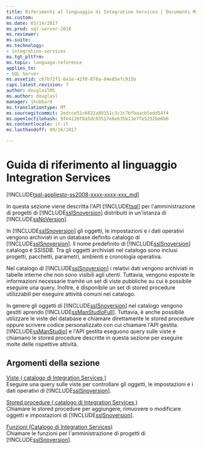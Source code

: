 ```yaml
---
title: Riferimenti al linguaggio di Integration Services | Documenti Microsoft
ms.custom: 
ms.date: 03/14/2017
ms.prod: sql-server-2016
ms.reviewer: 
ms.suite: 
ms.technology:
- integration-services
ms.tgt_pltfrm: 
ms.topic: language-reference
applies_to:
- SQL Server
ms.assetid: c67b72f1-0a1e-42f0-878a-84e85efc915b
caps.latest.revision: 7
author: douglaslMS
ms.author: douglasl
manager: jhubbard
ms.translationtype: MT
ms.sourcegitcommit: 2edcce51c6822a89151c3c3c76fbaacb5edd54f4
ms.openlocfilehash: 9fe4120f8a5dc93517e8eb35b13e7fe5252be6b6
ms.contentlocale: it-it
ms.lasthandoff: 09/26/2017

---
```

# <a name="integration-services-language-reference"></a>Guida di riferimento al linguaggio Integration Services
[!INCLUDE[tsql-appliesto-ss2008-xxxx-xxxx-xxx_md](../includes/tsql-appliesto-ss2008-xxxx-xxxx-xxx-md.md)]

  In questa sezione viene descritta l'API [!INCLUDE[tsql](../includes/tsql-md.md)] per l'amministrazione di progetti di [!INCLUDE[ssISnoversion](../includes/ssisnoversion-md.md)] distribuiti in un'istanza di [!INCLUDE[ssNoVersion](../includes/ssnoversion-md.md)].  
  
 In [!INCLUDE[ssISnoversion](../includes/ssisnoversion-md.md)] gli oggetti, le impostazioni e i dati operativi vengono archiviati in un database definito catalogo di [!INCLUDE[ssISnoversion](../includes/ssisnoversion-md.md)]. Il nome predefinito di [!INCLUDE[ssISnoversion](../includes/ssisnoversion-md.md)] catalogo è SSISDB. Tra gli oggetti archiviati nel catalogo sono inclusi progetti, pacchetti, parametri, ambienti e cronologia operativa.  
  
 Nel catalogo di [!INCLUDE[ssISnoversion](../includes/ssisnoversion-md.md)] i relativi dati vengono archiviati in tabelle interne che non sono visibili agli utenti. Tuttavia, vengono esposte le informazioni necessarie tramite un set di viste pubbliche su cui è possibile eseguire una query. Inoltre, è disponibile un set di stored procedure utilizzabili per eseguire attività comuni nel catalogo.  
  
 In genere gli oggetti di [!INCLUDE[ssISnoversion](../includes/ssisnoversion-md.md)] nel catalogo vengono gestiti aprendo [!INCLUDE[ssManStudioFull](../includes/ssmanstudiofull-md.md)]. Tuttavia, è anche possibile utilizzare le viste del database e chiamare direttamente le stored procedure oppure scrivere codice personalizzato con cui chiamare l'API gestita. [!INCLUDE[ssManStudio](../includes/ssmanstudio-md.md)] e l'API gestita eseguono query sulle viste e chiamano le stored procedure descritte in questa sezione per eseguire molte delle rispettive attività.  
  
## <a name="in-this-section"></a>Argomenti della sezione  
 [Viste &#40; catalogo di Integration Services &#41;](../integration-services/system-views/views-integration-services-catalog.md)  
 Eseguire una query sulle viste per controllare gli oggetti, le impostazioni e i dati operativi di [!INCLUDE[ssISnoversion](../includes/ssisnoversion-md.md)].  
  
 [Stored procedure &#40; catalogo di Integration Services &#41;](../integration-services/system-stored-procedures/stored-procedures-integration-services-catalog.md)  
 Chiamare le stored procedure per aggiungere, rimuovere o modificare oggetti e impostazioni di [!INCLUDE[ssISnoversion](../includes/ssisnoversion-md.md)].  
  
 [Funzioni &#40;Catalogo di Integration Services&#41;](http://msdn.microsoft.com/library/9f2aec85-3d4c-415f-b1f8-8328a60b1c7f)  
 Chiamare le funzioni per l'amministrazione di progetti di [!INCLUDE[ssISnoversion](../includes/ssisnoversion-md.md)].  
  
  
